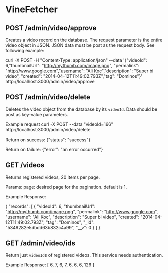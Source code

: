VineFetcher
===========


POST /admin/video/approve
-------------------------

Creates a video record on the database. The request parameter is the entire video object in JSON.
JSON data must be post as the request body. See following example:

  curl -X POST -H "Content-Type: application/json" 
    --data '{"videoId": 6,"thumbnailUrl": "http://mythumb.com/image.png",
        "permalink": "http://www.google.com","username": "Ali Koc","description": "Super bi video",
        "created": "2014-04-12T11:49:02.793Z","tag": "Dominos"}' http://localhost:3000/admin/video/approve

POST /admin/video/delete
------------------------

Deletes the video object from the database by its `videoId`.
Data should be post as key-value parameters.

Example request
  curl -X POST --data "videoId=166" http://localhost:3000/admin/video/delete

Return on success:
  {"status": "success"}

Return on failure:
  {"error": "an error occurred"}

GET /videos
-------

Returns registered videos, 20 items per page.

Params:
  page: desired page for the pagination. default is 1.

Example Response: 

{
  "records": [
  {
    "videoId": 6,
    "thumbnailUrl": "http://mythumb.com/image.png",
    "permalink": "http://www.google.com",
    "username": "Ali Koc",
    "description": "Super bi video",
    "created": "2014-04-12T11:49:02.793Z",
    "tag": "Dominos",
    "_id": "5349282e5dbdd63b832c4a99",
    "__v": 0
  }
  ]
}

GET /admin/video/ids
--------------------

Return just `videoId`s of registered videos. This service needs authentication.

Example Response:
  [
    6,
    7,
    6,
    7,
    6,
    6,
    6,
    126
  ]
